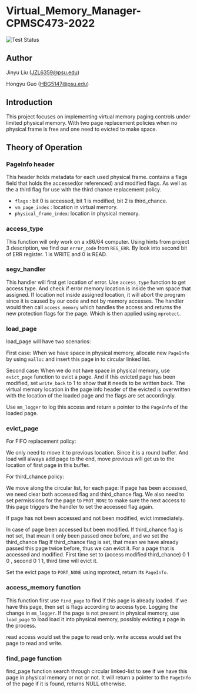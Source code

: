 # Virtual_Memory_Manager-CPMSC473-2022

![Test Status](https://github.com/PSU473/p3-2022-manager-Austinguo63/actions/workflows/tests.yml/badge.svg)

## Author
Jinyu Liu (JZL6359@psu.edu)

Hongyu Guo (HBG5147@psu.edu)

## Introduction
This project focuses on implementing virtual memory paging 
controls under limited physical memory. With two 
page replacement policies when no physical frame is free and 
one need to evicted to make space.
 


## Theory of Operation

### PageInfo header
This header holds metadata for each used physical frame.
contains a flags field that holds the accessed(or referenced) and 
modified flags. As well as the a third flag for use with the
third chance replacement policy.

- `flags` : bit 0 is accessed, bit 1 is modified, bit 2 is third_chance.
- `vm_page_index` : location in virtual memory.
- `physical_frame_index`: location in physical memory.



### access_type
This function will only work on a x86/64 computer. Using hints from 
project 3 description, we find our `error_code` from  `REG_ERR`. By look 
into second bit of ERR register. 1 is WRITE and 0 is READ.

### segv_handler
This handler will first get location of error. Use `access_type` function to get access type.
 And check if error memory location is inside 
the vm space that assigned. If location not inside assigned location, it will abort the program since it is caused by our code and not by memory
accesses. The handler would then call `access_memory` which handles the
access and returns the new protection flags for the page. Which is then
applied using `mprotect`.

### load_page
load_page will have two scenarios:

First case: 
When we have space in physical memory,
allocate new `PageInfo` by using `malloc` and insert this page in to circular linked list.

Second case:
When we do not have space in physical memory, use `evict_page`
function to evict a page.
And if this evicted page has been modified, set `write_back` to 1 to show that it needs to be written back.
The virtual memory location in the page info header of the evicted
is overwritten with the location of the loaded page and the flags are set
accordingly.

Use `mm_logger` to log this access and return a pointer to the `PageInfo` 
of the loaded page. 

### evict_page 
For FIFO replacement policy:

We only need to move it to previous location. 
Since it is a round buffer. And load will always add page to the end, move
previous will get us to the location of first page in this buffer. 

For third_chance policy:

We move along the circular list, for each page:
If page has been accessed, we need clear both accessed flag
and third_chance flag. We also need to set permissions for the
page to `PROT_NONE` to make sure the next access to this page
triggers the handler to set the accessed flag again.

If page has not been accessed and not been modified, evict immediately.

In case of page been accessed but been modified.  If third_chance flag is 
not set,
that mean it only been passed once before, and we set the third_chance flag
If third_chance flag is set, that mean we have already passed this page twice before, thus we can evict it.
For a page that is accessed and modified.
First time set to (access modified third_chance) 0 1 0 , second 0 1 1, third time will evict it.

Set the evict page to `PORT_NONE` using mprotect, return its `PageInfo`.


### access_memory function
This function first use `find_page` to find if this page is already loaded.
If we have this page, then set is flags according to access type.
Logging the change in `mm_logger`.
If the page is not present in physical memory, use `load_page` to load
load it into physical memory, possibly evicting a page in the process.

read access would set the page to read only.
write access would set the page to read and write.

### find_page function
find_page function search through circular linked-list to see if we have this page in physical memory or not or not.
It will return a pointer to the `PageInfo` of the page if it is found,
returns NULL otherwise.

















